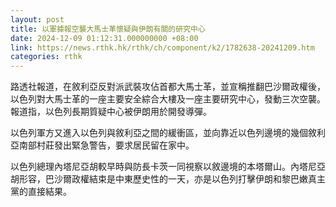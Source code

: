 ```yaml
---
layout: post
title: 以軍據報空襲大馬士革懷疑與伊朗有關的研究中心
date: 2024-12-09 01:12:31.000000000 +08:00
link: https://news.rthk.hk/rthk/ch/component/k2/1782638-20241209.htm
categories: rthk
---
```


路透社報道，在敘利亞反對派武裝攻佔首都大馬士革，並宣稱推翻巴沙爾政權後，以色列對大馬士革的一座主要安全綜合大樓及一座主要研究中心，發動三次空襲。報道指，以色列長期質疑中心被伊朗用於開發導彈。

以色列軍方又進入以色列與敘利亞之間的緩衝區，並向靠近以色列邊境的幾個敘利亞南部村莊發出緊急警告，要求居民留在家中。

以色列總理內塔尼亞胡較早時與防長卡茨一同視察以敘邊境的本塔爾山。內塔尼亞胡形容，巴沙爾政權結束是中東歷史性的一天，亦是以色列打擊伊朗和黎巴嫩真主黨的直接結果。
